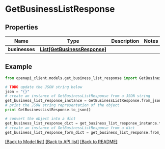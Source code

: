# GetBusinessListResponse


## Properties
Name | Type | Description | Notes
------------ | ------------- | ------------- | -------------
**businesses** | [**List[GetBusinessResponse]**](GetBusinessResponse.md) |  | 

## Example

```python
from openapi_client.models.get_business_list_response import GetBusinessListResponse

# TODO update the JSON string below
json = "{}"
# create an instance of GetBusinessListResponse from a JSON string
get_business_list_response_instance = GetBusinessListResponse.from_json(json)
# print the JSON string representation of the object
print GetBusinessListResponse.to_json()

# convert the object into a dict
get_business_list_response_dict = get_business_list_response_instance.to_dict()
# create an instance of GetBusinessListResponse from a dict
get_business_list_response_form_dict = get_business_list_response.from_dict(get_business_list_response_dict)
```
[[Back to Model list]](../README.md#documentation-for-models) [[Back to API list]](../README.md#documentation-for-api-endpoints) [[Back to README]](../README.md)


